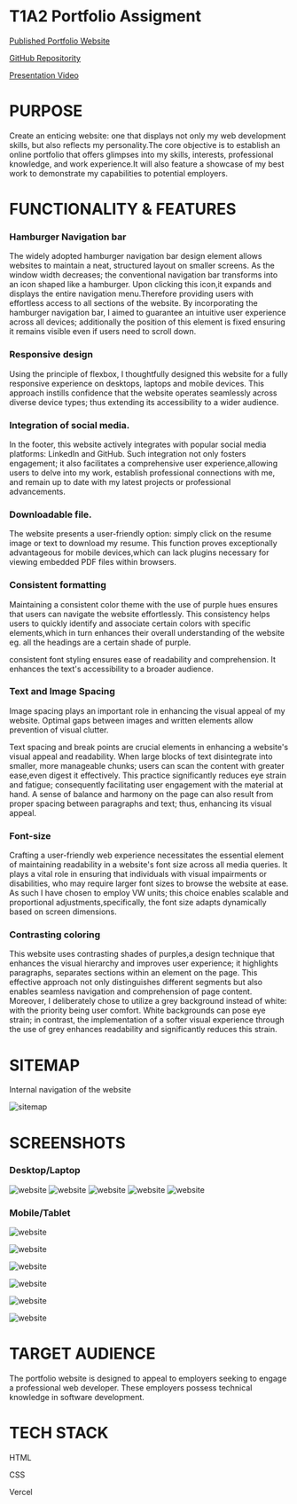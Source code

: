 # T1A2 Portfolio Assigment
 
[Published Portfolio Website](https://website-portfolio-flax-kappa.vercel.app/?fbclid=IwAR3e1ND-44C76Af5vvEAG6DWgpaSnvpRcDbe-I7eM8gIIWpFqUQWHal9TT4)

[GitHub Repositority](https://github.com/alicetra/Website-Portfolio)

[Presentation Video](https://www.youtube.com/watch?v=LqbPjXm5obk)



# PURPOSE
Create an enticing website: one that displays not only my web development skills, but also reflects my personality.The core objective is to establish an online portfolio that offers glimpses into my skills, interests, professional knowledge, and work experience.It will also feature a showcase of my best work to demonstrate my capabilities to potential employers.

# FUNCTIONALITY & FEATURES

### Hamburger Navigation bar
The widely adopted hamburger navigation bar design element allows websites to maintain a neat, structured layout on smaller screens. As the window width decreases; the conventional navigation bar transforms into an icon shaped like a hamburger. Upon clicking this icon,it expands and displays the entire navigation menu.Therefore providing users with effortless access to all sections of the website.
By incorporating the hamburger navigation bar, I aimed to guarantee an intuitive user experience across all devices; additionally the position of this element is fixed ensuring it remains visible even if users need to scroll down.

### Responsive design 
Using the principle of flexbox, I thoughtfully designed this website for a fully responsive experience on desktops, laptops and mobile devices. This approach instills confidence that the website operates seamlessly across diverse device types; thus extending its accessibility to a wider audience.

### Integration of social media.
In the footer, this website actively integrates with popular social media platforms: LinkedIn and GitHub. Such integration not only fosters engagement; it also facilitates a comprehensive user experience,allowing users to delve into my work, establish professional connections with me, and remain up to date with my latest projects or professional advancements.

### Downloadable file.
The website presents a user-friendly option: simply click on the resume image or text to download my resume. This function proves exceptionally advantageous for mobile devices,which can lack plugins necessary for viewing embedded PDF files within browsers. 

### Consistent formatting 
Maintaining a consistent color theme with the use of purple hues ensures that users can navigate the website effortlessly. This consistency helps users to quickly identify and associate certain colors with specific elements,which in turn enhances their overall understanding of the website eg. all the headings are a certain shade of purple. 

consistent font styling ensures ease of readability and comprehension. It enhances the text's accessibility to a broader audience.

### Text and Image Spacing 
Image spacing plays an important role in enhancing the visual appeal of my website. Optimal gaps between images and written elements allow prevention of visual clutter.

Text spacing and break points  are crucial elements in enhancing a website's visual appeal and readability. When large blocks of text disintegrate into smaller, more manageable chunks; users can scan the content with greater ease,even digest it effectively. This practice significantly reduces eye strain and fatigue; consequently facilitating user engagement with the material at hand. A sense of balance and harmony on the page can also result from proper spacing between paragraphs and text; thus, enhancing its visual appeal.

### Font-size
Crafting a user-friendly web experience necessitates the essential element of maintaining readability in a website's font size across all media queries. It plays a vital role in ensuring that individuals with visual impairments or disabilities, who may require larger font sizes to browse the website at ease. As such I have chosen to employ VW units; this choice enables scalable and proportional adjustments,specifically, the font size adapts dynamically based on screen dimensions. 

### Contrasting coloring
This website uses contrasting shades of purples,a design technique that enhances the visual hierarchy and improves user experience; it highlights paragraphs, separates sections within an element on the page. 
This effective approach not only distinguishes different segments but also enables seamless navigation and comprehension of page content. 
Moreover, I deliberately chose to utilize a grey background instead of white: with the priority being user comfort. White backgrounds can pose eye strain; in contrast, the implementation of a softer visual experience through the use of grey enhances readability and significantly reduces this strain.

# SITEMAP
Internal navigation of the website 

![sitemap](./docs/SITEMAP.PNG)

# SCREENSHOTS
### Desktop/Laptop
![website](./docs/indexfull.png)
![website](./docs/aboutfull.png)
![website](./docs/projectfull.png)
![website](./docs/blogfull.png)
![website](./docs/blogpostfull.png)

### Mobile/Tablet
![website](./docs/index.png)

![website](./docs/about.png)

![website](projectstablet-1.png)

![website](./docs/project.png)

![website](./docs/blog.png)

![website](./docs/blogpost.png)


# TARGET AUDIENCE
The portfolio website is designed to appeal to employers seeking to engage a professional web developer. These employers possess technical knowledge in software development.

# TECH STACK
HTML

CSS

Vercel


